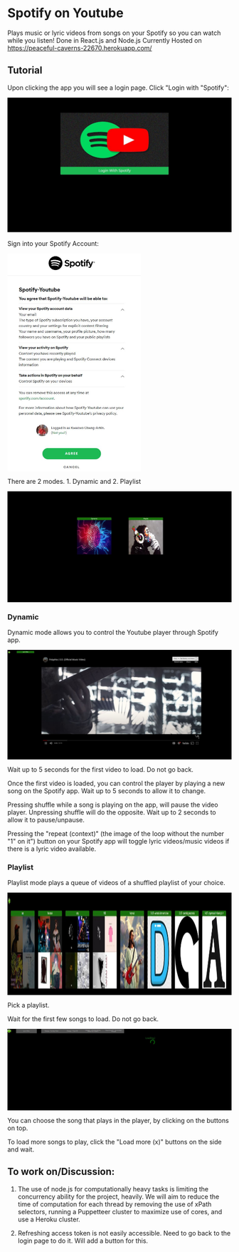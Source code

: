 # Spotify on Youtube

Plays music or lyric videos from songs on your Spotify so you can watch while you listen!
Done in React.js and Node.js
Currently Hosted on https://peaceful-caverns-22670.herokuapp.com/

## Tutorial

Upon clicking the app you will see a login page. Click "Login with "Spotify": 

<img src="https://github.com/KojoObeng/SpotifyonYoutube/blob/master/images/front_page.JPG">

Sign into your Spotify Account: 

<img src="https://github.com/KojoObeng/SpotifyonYoutube/blob/master/images/authorization_page.JPG" align="middle" width="300">

There are 2 modes. 1. Dynamic and 2. Playlist

<img src="https://github.com/KojoObeng/SpotifyonYoutube/blob/master/images/modes.jpg" align="middle" width="700">


### Dynamic

Dynamic mode allows you to control the Youtube player through Spotify app.

<img src="https://github.com/KojoObeng/SpotifyonYoutube/blob/master/images/dynamic.jpg" align="middle" width="700">

Wait up to 5 seconds for the first video to load. Do not go back.

Once the first video is loaded, you can control the player by playing a new song on the Spotify app. Wait up to 5 seconds to allow it to change.

Pressing shuffle while a song is playing on the app, will pause the video player. Unpressing shuffle will do the opposite.  Wait up to 2 seconds to allow it to pause/unpause.

Pressing the "repeat (context)" (the image of the loop without the number "1" on it") button on your Spotify app will toggle lyric videos/music videos if there is a lyric video available.


### Playlist

Playlist mode plays a queue of videos of a shuffled playlist of your choice.

<img src="https://github.com/KojoObeng/SpotifyonYoutube/blob/master/images/pick_playlist_page.JPG" align="middle" width="900" height="230">

Pick a playlist.

Wait for the first few songs to load. Do not go back.

<img src="https://github.com/KojoObeng/SpotifyonYoutube/blob/master/images/loading.jpg" align="middle" width="700">

You can choose the song that plays in the player, by clicking on the buttons on top.

To load more songs to play, click the "Load more (x)" buttons on the side and wait.






## To work on/Discussion:

1. The use of node.js for computationally heavy tasks is limiting the concurrency ability for the project, heavily.
We will aim to reduce the time of computation for each thread by removing the use of xPath selectors, running a Puppetteer cluster to maximize use of cores, and use a Heroku cluster.

2. Refreshing access token is not easily accessible. Need to go back to the login page to do it. Will add a button for this.











